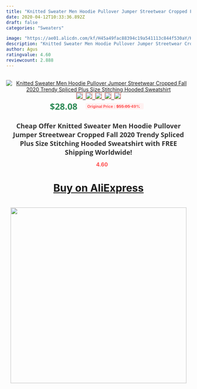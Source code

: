 ```yaml
---
title: "Knitted Sweater Men Hoodie Pullover Jumper Streetwear Cropped Fall 2020 Trendy Spliced Plus Size Stitching Hooded Sweatshirt"
date: 2020-04-12T10:33:36.892Z
draft: false
categories: "Sweaters"

image: "https://ae01.alicdn.com/kf/H45a49fac88394c19a541113c844f530aY/Knitted-Sweater-Men-Hoodie-Pullover-Jumper-Streetwear-Cropped-Fall-2020-Trendy-Spliced-Plus-Size-Stitching-Hooded.jpg"
description: "Knitted Sweater Men Hoodie Pullover Jumper Streetwear Cropped Fall 2020 Trendy Spliced Plus Size Stitching Hooded Sweatshirt"
author: Agus
ratingvalue: 4.60
reviewcount: 2.888
---
```

<br>
<div style="text-align: center;">
<a href="https://s.click.aliexpress.com/e/_A5hKoH" target="_blank" rel="nofollow noopener noreferrer"><img alt="Knitted Sweater Men Hoodie Pullover Jumper Streetwear Cropped Fall 2020 Trendy Spliced Plus Size Stitching Hooded Sweatshirt" class="magnifier-image" src="https://ae01.alicdn.com/kf/H45a49fac88394c19a541113c844f530aY/Knitted-Sweater-Men-Hoodie-Pullover-Jumper-Streetwear-Cropped-Fall-2020-Trendy-Spliced-Plus-Size-Stitching-Hooded.jpg_640x640.jpg">
<br>
<img style="border:1px solid salmon" src="https://ae01.alicdn.com/kf/H45a49fac88394c19a541113c844f530aY/Knitted-Sweater-Men-Hoodie-Pullover-Jumper-Streetwear-Cropped-Fall-2020-Trendy-Spliced-Plus-Size-Stitching-Hooded.jpg_120x120.jpg">&nbsp;&nbsp;<img style="border:1px solid salmon" src="https://ae01.alicdn.com/kf/H8a04ab4a27af473e9ad71b6857c6b094h/Knitted-Sweater-Men-Hoodie-Pullover-Jumper-Streetwear-Cropped-Fall-2020-Trendy-Spliced-Plus-Size-Stitching-Hooded.jpg_120x120.jpg">&nbsp;&nbsp;<img style="border:1px solid salmon" src="_120x120.jpg">&nbsp;&nbsp;<img style="border:1px solid salmon" src="_120x120.jpg">&nbsp;&nbsp;<img style="border:1px solid salmon" src="https://ae01.alicdn.com/kf/H2f4ba4d68322471d8e3f4c260a51b28bj/Knitted-Sweater-Men-Hoodie-Pullover-Jumper-Streetwear-Cropped-Fall-2020-Trendy-Spliced-Plus-Size-Stitching-Hooded.jpg_120x120.jpg"></a></div><br0>
<div style="text-align: center;"><span style="background-color: white; border: 0px; box-sizing: border-box; color: seagreen; display: inline-block; font-family: &quot;open sans&quot; , &quot;arial&quot; , &quot;helvetica&quot; , sans-serif , &quot;heiti&quot;; font-size: 24px; font-stretch: inherit; font-weight: 700; line-height: inherit; margin: 0px 10px 0px 0px; padding: 0px; vertical-align: middle;">$28.08 </span>
<span style="background: rgb(255 , 241 , 241); border-radius: 3px; border: 0px; box-sizing: border-box; color: #ff4747; display: inline-block; font-family: inherit; font-size: 12px; font-stretch: inherit; font-style: inherit; font-variant: inherit; font-weight: 600; line-height: inherit; margin: 0px; padding: 2px 5px; transform: scale(0.9); vertical-align: middle;">Original Price : <b style="text-decoration: line-through;">$55.05 </b> 49%&nbsp;&nbsp;</span></div>
<h1 style="color: #333333; display: inline-block; font-family: &quot;open sans&quot; , &quot;arial&quot; , &quot;helvetica&quot; , sans-serif , &quot;heiti&quot;; font-size: 18px; font-stretch: inherit; font-weight: 700; text-align: center;">Cheap Offer Knitted Sweater Men Hoodie Pullover Jumper Streetwear Cropped Fall 2020 Trendy Spliced Plus Size Stitching Hooded Sweatshirt with FREE Shipping Worldwide!</h1>
<div style="color: #ff4747; text-align: center;">
<img src="https://4.bp.blogspot.com/-M0ZcTcb-5uY/XleCXlxnR4I/AAAAAAAAAEc/OrjgMkXV1oMQFaCRZj5HQwOCBcu3w1FegCPcBGAYYCw/s1600/star.png" style="height: 15px;">&nbsp;<b>4.60</b></div>
<div class="button_cont" align="center"><a class="buynow_a" href="https://s.click.aliexpress.com/e/_A5hKoH" target="_blank" rel="nofollow noopener noreferrer"><H1>Buy on AliExpress</H1></a></div><br>
<div class="separator" style="clear: both; text-align: center;">
<img src="https://lh3.googleusercontent.com/-pTy5HemUv9M/XlePHvY0dAI/AAAAAAAAAE4/0nX5iRUoIWY8eMW9Dpxeirr157OZliDIgCLcBGAsYHQ/s1600/badge.gif" width="480">
</div>

